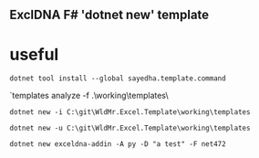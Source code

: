 ## ExclDNA F# 'dotnet new' template


# useful
`dotnet tool install --global sayedha.template.command`

`templates analyze -f .\working\templates\

`dotnet new -i C:\git\WldMr.Excel.Template\working\templates`

`dotnet new -u C:\git\WldMr.Excel.Template\working\templates`

`dotnet new exceldna-addin -A py -D "a test" -F net472`
